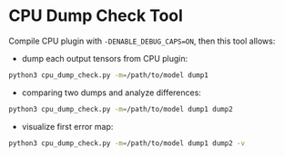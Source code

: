 # CPU Dump Check Tool

Compile CPU plugin with `-DENABLE_DEBUG_CAPS=ON`, then this tool allows:

 - dump each output tensors from CPU plugin:
```bash
python3 cpu_dump_check.py -m=/path/to/model dump1
```

 - comparing two dumps and analyze differences:
```bash
python3 cpu_dump_check.py -m=/path/to/model dump1 dump2
```

 - visualize first error map:
```bash
python3 cpu_dump_check.py -m=/path/to/model dump1 dump2 -v
```


